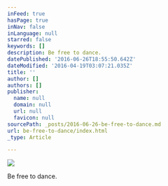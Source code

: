 ```yaml
---
inFeed: true
hasPage: true
inNav: false
inLanguage: null
starred: false
keywords: []
description: Be free to dance.
datePublished: '2016-06-26T18:55:50.642Z'
dateModified: '2016-04-19T03:07:21.035Z'
title: ''
author: []
authors: []
publisher:
  name: null
  domain: null
  url: null
  favicon: null
sourcePath: _posts/2016-06-26-be-free-to-dance.md
url: be-free-to-dance/index.html
_type: Article

---
```

![](https://the-grid-user-content.s3-us-west-2.amazonaws.com/bb66b536-649a-448b-a145-8a6482f72833.jpg)

Be free to dance.